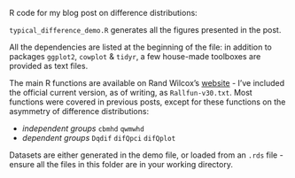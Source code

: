 R code for my blog post on difference distributions:
<XXX>

`typical_difference_demo.R` generates all the figures presented in the post.

All the dependencies are listed at the beginning of the file: 
in addition to packages `ggplot2`, `cowplot` & `tidyr`, a few house-made toolboxes are provided as text files.

The main R functions are available on Rand Wilcox’s [website](http://dornsife.usc.edu/labs/rwilcox/software/) - I’ve included the official current version, as of writing, as `Rallfun-v30.txt`. Most functions were covered in previous posts, except for these functions on the asymmetry of difference distributions:
- *independent groups*
`cbmhd`
`qwmwhd`
- *dependent groups*
`Dqdif`
`difQpci`
`difQplot`

Datasets are either generated in the demo file, or loaded from an `.rds` file - ensure all the files in this folder are in your working directory.